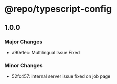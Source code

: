 # @repo/typescript-config

## 1.0.0

### Major Changes

- a90e1ec: Multilingual Issue Fixed

### Minor Changes

- 52fc457: internal server issue fixed on job page
